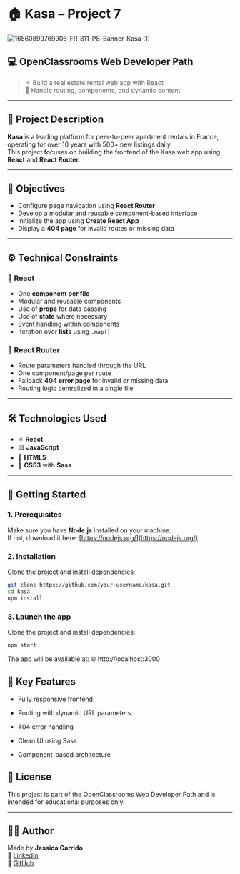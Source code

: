 # 🏠 Kasa – Project 7 
![16560899769906_FR_811_P8_Banner-Kasa (1)](https://github.com/user-attachments/assets/4e8a6af6-d876-4412-9c56-087eef030fb0)

## 💻 OpenClassrooms Web Developer Path

> ⚛️ Build a real estate rental web app with React  
> 🔄 Handle routing, components, and dynamic content

---

## 📖 Project Description

**Kasa** is a leading platform for peer-to-peer apartment rentals in France, operating for over 10 years with 500+ new listings daily.  
This project focuses on building the frontend of the Kasa web app using **React** and **React Router**.

---

## 🎯 Objectives

- Configure page navigation using **React Router**
- Develop a modular and reusable component-based interface
- Initialize the app using **Create React App**
- Display a **404 page** for invalid routes or missing data

---

## ⚙️ Technical Constraints

### 🧩 React

- One **component per file**
- Modular and reusable components
- Use of **props** for data passing
- Use of **state** where necessary
- Event handling within components
- Iteration over **lists** using `.map()`

### 🔀 React Router

- Route parameters handled through the URL
- One component/page per route
- Fallback **404 error page** for invalid or missing data
- Routing logic centralized in a single file

---

## 🛠️ Technologies Used

- ⚛️ **React**  
- 🟨 **JavaScript**  
- 🧱 **HTML5**  
- 🎨 **CSS3** with **Sass**

---

## 🚀 Getting Started

### 1. Prerequisites

Make sure you have **Node.js** installed on your machine.  
If not, download it here: [https://nodejs.org/](https://nodejs.org/)

### 2. Installation

Clone the project and install dependencies:

```bash
git clone https://github.com/your-username/kasa.git
cd kasa
npm install
```

### 3. Launch the app

Clone the project and install dependencies:
```bash
npm start
```
The app will be available at:
🌐 http://localhost:3000

## 🧠 Key Features

- Fully responsive frontend

- Routing with dynamic URL parameters

- 404 error handling

- Clean UI using Sass

- Component-based architecture

## 📄 License
This project is part of the OpenClassrooms Web Developer Path and is intended for educational purposes only.

---
## 👨‍💻 Author

Made by **Jessica Garrido**  
🔗 [LinkedIn](https://www.linkedin.com/in/jessica-garrido/)  
🐙 [GitHub](https://github.com/jessicagarrido)
